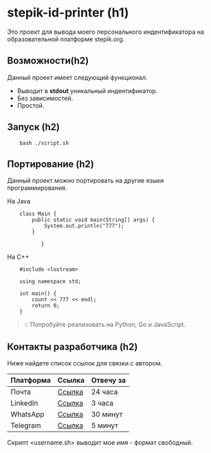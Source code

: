 
# stepik-id-printer (h1)

Это проект для вывода моего персонального индентификатора на образовательной платформе stepik.org.  

## Возможности(h2)

Данный проект имеет следующий функционал.

- Выводит в **stdout** уникальный индентификатор.
- Без зависимостей.
- Простой.

## Запуск (h2)

		bash ./script.sh
		
## Портирование (h2)

Данный проект можно портировать на другие языки программирования.

На Java

		class Main {
		    public static void main(String[] args) {
		        System.out.println("777");
		    }
		
               }
               
На C++

		#include <lostream>
		
		using namespace std;
		
		int main() {
		    count << 777 << endl;
		    return 0;
		}
		
> :bulb: Попробуйте реализовать на Python, Go и JavaScript.

## Контакты разработчика (h2)

Ниже найдете список ссылок для связки с автором.

| **Платформа** | **Ссылка**                                                  | **Отвечу за** |
|---------------|-------------------------------------------------------------|---------------|
| Почта         | [Ссылка](https://www.tablesgenerator.com/markdown_tables)   | 24 часа       |
| LinkedIn      | [Ссылка]( https://www.tablesgenerator.com/markdown_tables ) | 3 часа        |
| WhatsApp      | [Ссылка]( https://www.tablesgenerator.com/markdown_tables ) | 30 минут      |
| Telegram      | [Ссылка]( https://www.tablesgenerator.com/markdown_tables ) | 5 минут       |

Скрипт <username.sh> выводит мое имя - формат свободный.

